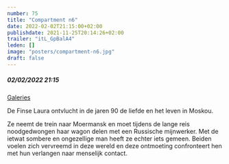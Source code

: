 ```yaml
---
number: 75
title: "Compartment n6"
date: 2022-02-02T21:15:00+02:00
publishdate: 2021-11-25T20:14:26+02:00
trailer: "itL_GpBalA4"
leden: [] 
image: "posters/compartment-n6.jpg"
draft: false
---
```


##### 02/02/2022 21:15

[Galeries](https://galeries.be/nl/compartiment-n6/)

De Finse Laura ontvlucht in de jaren 90 de liefde en het leven in Moskou.
<!--more-->
Ze neemt de trein naar Moermansk en moet tijdens de lange reis noodgedwongen
haar wagon delen met een Russische mijnwerker. Met de ietwat sombere en
ongezellige man heeft ze echter iets gemeen. Beiden voelen zich vervreemd
in deze wereld en deze ontmoeting confronteert hen met hun verlangen naar menselijk contact.
